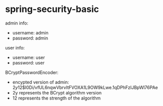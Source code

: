 # spring-security-basic

admin info:
- username: admin
- password: admin

user info:
- username: user
- password: user

BCryptPasswordEncoder:
- encypted version of admin: $2y$12$I0Di/vfUL6nqwVbrvItFVOXA1L9OW9kLwe.1qDPhFzIJBpWl76PAe
- 2y represents the BCrypt algorithm version
- 12 represents the strength of the algorithm
